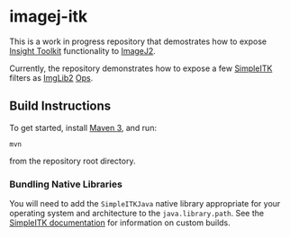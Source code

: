 # imagej-itk

This is a work in progress repository that demostrates how to expose [Insight
Toolkit](http://itk.org) functionality to [ImageJ2](http://imagej.net).

Currently, the repository demonstrates how to expose a few
[SimpleITK](http://simpleitk.org) filters as [ImgLib2](http://imglib2.net/)
[Ops](http://imagej.net/Ops).

## Build Instructions ##

To get started, install [Maven 3](http://maven.apache.org/), and run:

```
mvn
```

from the repository root directory.

### Bundling Native Libraries ###

You will need to add the `SimpleITKJava` native library appropriate for your operating system and architecture to the `java.library.path`. See the [SimpleITK documentation](http://www.itk.org/Wiki/SimpleITK/GettingStarted#Build_It_Yourself) for information on custom builds.
